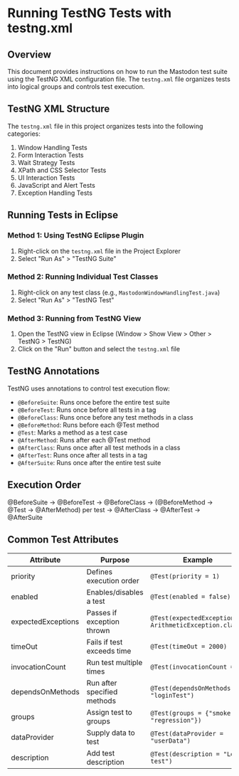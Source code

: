 # Running TestNG Tests with testng.xml

## Overview

This document provides instructions on how to run the Mastodon test suite using the TestNG XML configuration file. The `testng.xml` file organizes tests into logical groups and controls test execution.

## TestNG XML Structure

The `testng.xml` file in this project organizes tests into the following categories:

1. Window Handling Tests
2. Form Interaction Tests
3. Wait Strategy Tests
4. XPath and CSS Selector Tests
5. UI Interaction Tests
6. JavaScript and Alert Tests
7. Exception Handling Tests

## Running Tests in Eclipse

### Method 1: Using TestNG Eclipse Plugin

1. Right-click on the `testng.xml` file in the Project Explorer
2. Select "Run As" > "TestNG Suite"

### Method 2: Running Individual Test Classes

1. Right-click on any test class (e.g., `MastodonWindowHandlingTest.java`)
2. Select "Run As" > "TestNG Test"

### Method 3: Running from TestNG View

1. Open the TestNG view in Eclipse (Window > Show View > Other > TestNG > TestNG)
2. Click on the "Run" button and select the `testng.xml` file

## TestNG Annotations

TestNG uses annotations to control test execution flow:

- `@BeforeSuite`: Runs once before the entire test suite
- `@BeforeTest`: Runs once before all tests in a <test> tag
- `@BeforeClass`: Runs once before any test methods in a class
- `@BeforeMethod`: Runs before each @Test method
- `@Test`: Marks a method as a test case
- `@AfterMethod`: Runs after each @Test method
- `@AfterClass`: Runs once after all test methods in a class
- `@AfterTest`: Runs once after all tests in a <test> tag
- `@AfterSuite`: Runs once after the entire test suite

## Execution Order

@BeforeSuite → @BeforeTest → @BeforeClass → (@BeforeMethod → @Test → @AfterMethod) per test → @AfterClass → @AfterTest → @AfterSuite

## Common Test Attributes

| Attribute          | Purpose                     | Example                                                 |
| ------------------ | --------------------------- | ------------------------------------------------------- |
| priority           | Defines execution order     | `@Test(priority = 1)`                                   |
| enabled            | Enables/disables a test     | `@Test(enabled = false)`                                |
| expectedExceptions | Passes if exception thrown  | `@Test(expectedExceptions = ArithmeticException.class)` |
| timeOut            | Fails if test exceeds time  | `@Test(timeOut = 2000)`                                 |
| invocationCount    | Run test multiple times     | `@Test(invocationCount = 3)`                            |
| dependsOnMethods   | Run after specified methods | `@Test(dependsOnMethods = "loginTest")`                 |
| groups             | Assign test to groups       | `@Test(groups = {"smoke", "regression"})`               |
| dataProvider       | Supply data to test         | `@Test(dataProvider = "userData")`                      |
| description        | Add test description        | `@Test(description = "Login test")`                     |
